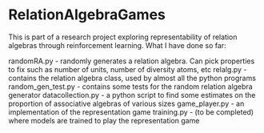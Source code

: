 # RelationAlgebraGames
 
This is part of a research project exploring representability of relation algebras through reinforcement learning. What I have done so far:

randomRA.py - randomly generates a relation algebra. Can pick properties to fix such as number of units, number of diversity atoms, etc
relalg.py - contains the relation algebra class, used by almost all the python programs
random_gen_test.py - contains some tests for the random relation algebra generator
datacollection.py - a python script to find some estimates on the proportion of associative algebras of various sizes
game_player.py - an implementation of the representation game
training.py - (to be completed) where models are trained to play the representation game